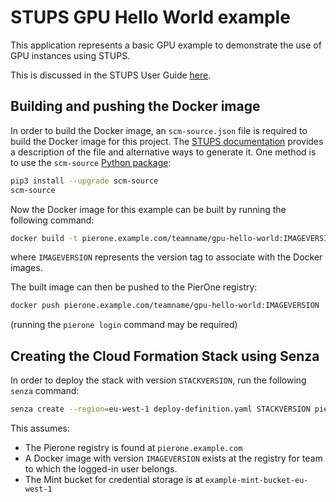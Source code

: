 # STUPS GPU Hello World example

This application represents a basic GPU example to demonstrate the use of GPU instances using STUPS.

This is discussed in the STUPS User Guide [here](http://stups.readthedocs.io/en/latest/user-guide/gpu-hello-world.html).

## Building and pushing the Docker image

In order to build the Docker image, an `scm-source.json` file is required to build the Docker image for this project. The [STUPS documentation](http://stups.readthedocs.io/en/latest/user-guide/application-development.html#scm-source-json) provides a description of the file and alternative ways to generate it. One method is to use the `scm-source` [Python package](https://pypi.python.org/pypi/scm-source):
```bash
pip3 install --upgrade scm-source
scm-source
```

Now the Docker image for this example can be built by running the following command:
```bash
docker build -t pierone.example.com/teamname/gpu-hello-world:IMAGEVERSION .
```
where `IMAGEVERSION` represents the version tag to associate with the Docker images.

The built image can then be pushed to the PierOne registry:
```bash
docker push pierone.example.com/teamname/gpu-hello-world:IMAGEVERSION
```
(running the `pierone login` command may be required)


## Creating the Cloud Formation Stack using Senza
In order to deploy the stack with version `STACKVERSION`, run the following `senza` command:

```bash
senza create --region=eu-west-1 deploy-definition.yaml STACKVERSION pierone.example.com IMAGEVERSION example-mint-bucket-eu-west-1
```

This assumes:
* The Pierone registry is found at `pierone.example.com`
* A Docker image with version `IMAGEVERSION` exists at the registry for team to which the logged-in user belongs.
* The Mint bucket for credential storage is at `example-mint-bucket-eu-west-1`
